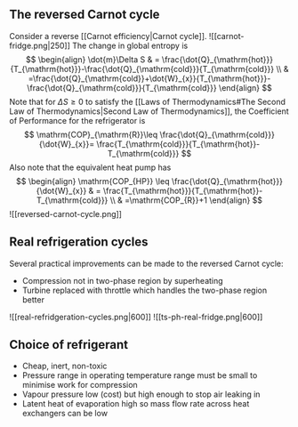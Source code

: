 ## The reversed Carnot cycle
Consider a reverse [[Carnot efficiency|Carnot cycle]].
![[carnot-fridge.png|250]]
The change in global entropy is
$$
\begin{align}
\dot{m}\Delta S & = \frac{\dot{Q}_{\mathrm{hot}}}{T_{\mathrm{hot}}}-\frac{\dot{Q}_{\mathrm{cold}}}{T_{\mathrm{cold}}} \\
 & =\frac{\dot{Q}_{\mathrm{cold}}+\dot{W}_{x}}{T_{\mathrm{hot}}}-\frac{\dot{Q}_{\mathrm{cold}}}{T_{\mathrm{cold}}}
\end{align}
$$
Note that for $\Delta S\geq0$ to satisfy the [[Laws of Thermodynamics#The Second Law of Thermodynamics|Second Law of Thermodynamics]], the Coefficient of Performance for the refrigerator is
$$
\mathrm{COP}_{\mathrm{R}}\leq \frac{\dot{Q}_{\mathrm{cold}}}{\dot{W}_{x}}= \frac{T_{\mathrm{cold}}}{T_{\mathrm{hot}}-T_{\mathrm{cold}}}
$$
Also note that the equivalent heat pump has
$$
\begin{align}
\mathrm{COP_{HP}}  \leq \frac{\dot{Q}_{\mathrm{hot}}}{\dot{W}_{x}} & = \frac{T_{\mathrm{hot}}}{T_{\mathrm{hot}}-T_{\mathrm{cold}}} \\
 & =\mathrm{COP_{R}}+1
\end{align}
$$
![[reversed-carnot-cycle.png]]

## Real refrigeration cycles
Several practical improvements can be made to the reversed Carnot cycle:
- Compression not in two-phase region by superheating
- Turbine replaced with throttle which handles the two-phase region better

![[real-refridgeration-cycles.png|600]]
![[ts-ph-real-fridge.png|600]]

## Choice of refrigerant
- Cheap, inert, non-toxic
- Pressure range in operating temperature range must be small to minimise work for compression
- Vapour pressure low (cost) but high enough to stop air leaking in
- Latent heat of evaporation high so mass flow rate across heat exchangers can be low

